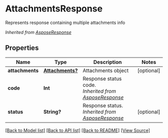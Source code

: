 ﻿# AttachmentsResponse
Represents response containing multiple attachments info

*Inherited from [AsposeResponse](AsposeResponse.md)*
## Properties
Name | Type | Description | Notes
------------ | ------------- | ------------- | -------------
**attachments** | [**Attachments?**](Attachments.md) | Attachments object | [optional]
**code** | **Int** | Response status code.<br />*Inherited from [AsposeResponse](AsposeResponse.md)* | 
**status** | **String?** | Response status.<br />*Inherited from [AsposeResponse](AsposeResponse.md)* | [optional]

[[Back to Model list]](../README.md#documentation-for-models) [[Back to API list]](../README.md#documentation-for-api-endpoints) [[Back to README]](../README.md) [[View Source]](../AsposePdfCloud/Models/AttachmentsResponse.swift)

